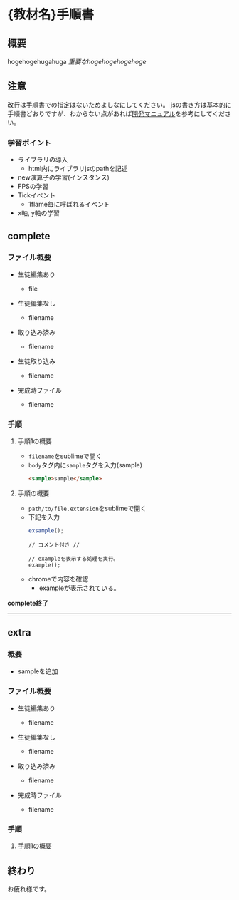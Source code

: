 # {教材名}手順書 


## 概要
hogehogehugahuga
_重要なhogehogehogehoge_

## 注意
改行は手順書での指定はないためよしなにしてください。
jsの書き方は基本的に手順書どおりですが、わからない点があれば[開発マニュアル](https://github.com/GwapTeam/manual)を参考にしてください。

### 学習ポイント
* ライブラリの導入
    * html内にライブラリjsのpathを記述
* new演算子の学習(インスタンス)
* FPSの学習
* Tickイベント
    * 1flame毎に呼ばれるイベント
* x軸, y軸の学習


## complete
### ファイル概要
- 生徒編集あり
    - file

- 生徒編集なし
    - filename

- 取り込み済み
    - filename

- 生徒取り込み
    - filename

- 完成時ファイル
    - filename


### 手順

1. 手順1の概要
    - `filename`をsublimeで開く
    - `body`タグ内に`sample`タグを入力(sample)
      ```html
      <sample>sample</sample>
      ```

2. 手順の概要
    - `path/to/file.extension`をsublimeで開く
    - 下記を入力
      ```javascript
      exsample();
      ```
      ```
      // コメント付き //
      
      // exampleを表示する処理を実行。
      example();
      ```
    - chromeで内容を確認
        - exampleが表示されている。

**complete終了**

---


## extra

### 概要
- sampleを追加
### ファイル概要
- 生徒編集あり
    - filename

- 生徒編集なし
    - filename

- 取り込み済み
    - filename

- 完成時ファイル
    - filename

### 手順

1. 手順1の概要


## 終わり
お疲れ様です。
